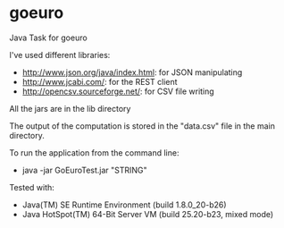 # goeuro
Java Task for goeuro


I've used different libraries:

- http://www.json.org/java/index.html: for JSON manipulating
- http://www.jcabi.com/: for the REST client
- http://opencsv.sourceforge.net/: for CSV file writing

All the jars are in the lib directory

The output of the computation is stored in the "data.csv" file in the main directory.

To run the application from the command line:

- java -jar GoEuroTest.jar "STRING"


Tested with:

- Java(TM) SE Runtime Environment (build 1.8.0_20-b26)
- Java HotSpot(TM) 64-Bit Server VM (build 25.20-b23, mixed mode)

